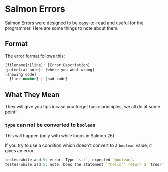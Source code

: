 # Salmon Errors

Salmon Errors were designed to be easy-to-read and useful for the programmer. Here are some things to note about them.

## Format

The error format follows this:

```lisp
[filename]:[line]: [Error Description]
[potential note]: [where you went wrong]
[showing code]
  [line number] | [bad-code]
```

## What They Mean

They will give you tips incase you forget basic principles, we all do at some point!

### `type` can not be converted to `boolean`

This will happen (only with while loops in Salmon 26)

If you try to use a condition which doesn't convert to a `boolean` value, it gives an error.

```r
testes/while.asd:5: error: Type `str`, expected `boolean`.
testes/while.asd:5: note: Does the statement `"hello"' return a `true/false` value?
```